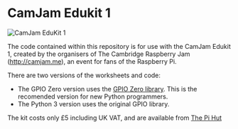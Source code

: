 # CamJam Edukit 1

![CamJam EduKit 1](https://cdn.shopify.com/s/files/1/0176/3274/products/EduKit_large.jpg?v=1456169827)

The code contained within this repository is for use with the CamJam Edukit 1, created by the organisers of The Cambridge Raspberry Jam (http://camjam.me), an event for fans of the Raspberry Pi.

There are two versions of the worksheets and code:
* The GPIO Zero version uses the [GPIO Zero library](https://www.raspberrypi.org/blog/gpio-zero-a-friendly-python-api-for-physical-computing/).  This is the recomended version for new Python programmers.
* The Python 3 version uses the original GPIO library.

The kit costs only £5 including UK VAT, and are available from [The Pi Hut](http://thepihut.com/collections/camjam-edukit)
